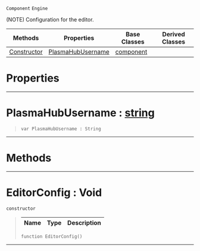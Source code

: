  `Component` `Engine`



(NOTE) Configuration for the editor.

|Methods|Properties|Base Classes|Derived Classes|
|---|---|---|---|
|[ Constructor](https://github.com/dragonCASTjosh/PlasmaDocs/blob/master/code_reference/class_reference/editorconfig.markdown#editorconfig-void)|[ PlasmaHubUsername](https://github.com/dragonCASTjosh/PlasmaDocs/blob/master/code_reference/class_reference/editorconfig.markdown#plasmahubusername-plasma-eng)|[component](https://github.com/dragonCASTjosh/PlasmaDocs/blob/master/code_reference/class_reference/component.markdown)| |


 #  Properties


---  
 #  PlasmaHubUsername : [string](https://github.com/dragonCASTjosh/PlasmaDocs/blob/master/code_reference/lightning_base_types/string.markdown)

> 
> ``` lang=cpp, name=Lightning
> var PlasmaHubUsername : String


---  
 #  Methods


---  
 #  EditorConfig : Void

 `constructor`

> 
> |Name|Type|Description|
> |---|---|---|
> ``` lang=cpp, name=Lightning
> function EditorConfig()
> ``` 


---  
 

 